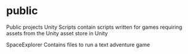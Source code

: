 # public
Public projects
Unity Scripts contain scripts written for games requiring assets from the Unity asset store in Unity

SpaceExplorer Contains files to run a text adventure game
